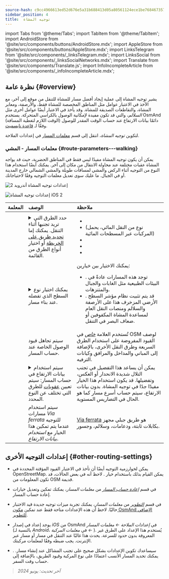 ```yaml
---
source-hash: c9cc4966613ed52d676e5a31b688413d05a80561124ece1be768467357788ff3
sidebar_position: 4
title:  توجيه المشاة
---
```

import Tabs from '@theme/Tabs';
import TabItem from '@theme/TabItem';
import AndroidStore from '@site/src/components/buttons/AndroidStore.mdx';
import AppleStore from '@site/src/components/buttons/AppleStore.mdx';
import LinksTelegram from '@site/src/components/_linksTelegram.mdx';
import LinksSocial from '@site/src/components/_linksSocialNetworks.mdx';
import Translate from '@site/src/components/Translate.js';
import InfoIncompleteArticle from '@site/src/components/_infoIncompleteArticle.mdx';



## نظرة عامة {#overview}

يشير توجيه المشاة إلى عملية إيجاد أفضل مسار للمشاة للتنقل من موقع إلى آخر، مع الأخذ في الاعتبار عوامل مثل المناطق المخصصة للمشاة فقط، والأرصفة، ومعابر المشاة، والتقاطعات الصديقة للمشاة. وقد يأخذ في الاعتبار أيضًا عوامل أخرى مثل *السلالم*، والتي قد تكون مفيدة لإمكانية الوصول بالكراسي المتحركة. يستخدم OsmAnd دائمًا بيانات الارتفاع عند حساب الوقت المقدر للوصول (الوقت اللازم لتغطية المسافة) وفقًا لـ [قاعدة نايسميث](https://en.wikipedia.org/wiki/Naismith%27s_rule#Scarf's_equivalence_between_distance_and_climb).

لتكوين *توجيه المشاة*، انتقل إلى قسم [معلمات المسار](../guidance/navigation-settings#route-parameters) في إعدادات الملاحة.
  
### معلمات المسار - المشي {#route-parameters---walking}

يمكن أن يكون توجيه المشاة مفيدًا ليس فقط في المناطق الحضرية، حيث قد يواجه المشاة عقبات مختلفة عند محاولة الانتقال من مكان إلى آخر. يمكنك أيضًا استخدام هذا النوع من التوجيه أثناء الركض والمشي لمسافات طويلة والمشي الشمالي خارج المدينة أو في الجبال. ما عليك سوى تعديل معلمات التوجيه وفقًا لاحتياجاتك.  

<Tabs groupId="operating-systems" queryString="current-os">

<TabItem value="android" label="أندرويد">  

![إعدادات توجيه المشاة أندرويد 2](@site/static/img/navigation/routing/routing_pedestrian_settings_andr_2.png)

</TabItem>

<TabItem value="ios" label="iOS">

![إعدادات توجيه المشاة iOS 2](@site/static/img/navigation/routing/pedestrian_routing_ios.png)

</TabItem>

</Tabs>

| المعلمة | الوصف | ملاحظة |
|:------------|:---------------|:---------------|
| *<Translate android="true" ids="impassable_road"/>* |  <details><summary> حدد الطرق التي تريد تجنبها أثناء التنقل. يمكنك إما [تحديد طريق على الخريطة](../../map/map-context-menu/#avoid-road) أو اختيار أنواع الطرق من القائمة.  </summary>![تجنب الطرق أندرويد](@site/static/img/navigation/routing/avoid_pedestrian_andr.png) </details>       | <ul><li> [<Translate android="true" ids="routing_attr_avoid_unpaved_name"/>](https://wiki.openstreetmap.org/wiki/Key:surface)</li><li>[<Translate android="true" ids="routing_attr_avoid_ferries_name"/>](https://wiki.openstreetmap.org/wiki/Ferries) (نوع من النقل المائي، يحمل المركبات عبر المسطحات المائية)</li><li>[<Translate android="true" ids="routing_attr_avoid_stairs_name"/>](https://wiki.openstreetmap.org/wiki/Tag:highway%3Dsteps)</li><li>[<Translate android="true" ids="routing_attr_avoid_tunnels_name"/>](https://wiki.openstreetmap.org/wiki/Key:tunnel)</li><li>[<Translate android="true" ids="routing_attr_avoid_motorway_name"/>](https://wiki.openstreetmap.org/wiki/Tag:highway%3Dmotorway)</li></ul>|
| *<Translate android="true" ids="prefer_in_routing_title"/>* | <details><summary> يمكنك اختيار نوع السطح الذي تفضله عند بناء مسار. </summary> ![ارتفاع المشاة أندرويد](@site/static/img/navigation/routing/prefer_pedestrian_andr.png)  </details>  | يمكنك الاختيار بين خيارين:<ul><li>[<Translate android="true" ids="routing_attr_prefer_hiking_routes_name"/>](https://wiki.openstreetmap.org/wiki/Hiking#Tagging_ways,_points_and_areas). توجد هذه المسارات عادةً في البيئات الطبيعية مثل الغابات والجبال والمتنزهات. </li><li>[<Translate android="true" ids="routing_attr_prefer_tactile_paving_name"/>](https://wiki.openstreetmap.org/wiki/Key:tactile_paving). قد يتم تثبيت نظام مؤشر السطح الأرضي المزخرف هذا على الأرصفة والسلالم ومنصات النقل العام لمساعدة المشاة المكفوفين أو ضعاف البصر في التنقل. </li></ul> |
| *<Translate android="true" ids="routing_attr_allow_private_name"/>* |  سيتم تجاهل قيود الوصول الخاصة عند حساب المسار.  | تُستخدم العلامة *[خاص](https://wiki.openstreetmap.org/wiki/Key:access)* في OSM لوصف القيود المفروضة على استخدام الطرق السريعة وطرق النقل الأخرى، بالإضافة إلى المباني والمداخل والمرافق وكيانات الترفيه.   |
|*<Translate android="true" ids="routing_attr_height_obstacles_name"/>* | <details><summary> سيتم استخدام بيانات الارتفاع في حساب المسار: سيتم تعيين [عقوبات](../../../technical/osmand-file-formats/osmand-routing-xml.md#penalties-of-elevation-data) للطرق التي تختلف عن النوع المحدد. </summary> ![استخدام بيانات الارتفاع أندرويد](@site/static/img/navigation/routing/pedestrian_elevation_andr.png)  </details> | يمكن أن يساعد هذا التفضيل في تجنب التلال شديدة الانحدار أو العكس، وتفضيلها. قد يكون استخدام هذا الخيار مفيدًا جدًا في توجيه المشاة. بدون بيانات الارتفاع، سيتم حساب أسرع مسار كما هو الحال في التضاريس المستوية. |
|*<Translate android="true" ids="routing_attr_allow_via_ferrata_name"/>*| سيتم استخدام مسارات *Via ferrata* للتوجيه عندما يتم تمكين هذا الخيار مع *استخدام بيانات الارتفاع*.  | [Via ferrata](https://wiki.openstreetmap.org/wiki/Tag:highway%3Dvia_ferrata) هو طريق جبلي مجهز بكابلات ثابتة، ودعامات، وسلالم، وجسور. |


## إعدادات التوجيه الأخرى {#other-routing-settings}

- يمكن لخوارزمية التوجيه أيضًا أن تأخذ في الاعتبار القيود المؤقتة المحددة في OpenStreetMap. يمكن القيام بذلك باستخدام خيار *[<Translate android="true" ids="temporary_conditional_routing"/>](../routing/osmand-routing.md#consider-temporary-limitations)*. لاحظ أنه في بعض الحالات، قد تكون المعلومات من OSM قديمة.  

- في قسم [*إعادة حساب المسار*](../../navigation/guidance/navigation-settings.md#recalculate-route) من *معلمات المسار*، يمكنك تمكين وتعديل خيارات إعادة حساب المسار.

- في قسم [*التطوير*](../guidance/navigation-settings.md#development-settings) من *معلمات المسار*، يمكنك تجربة ميزات توجيه جديدة قيد الاختبار حاليًا. لاحظ أن هذه الإعدادات متاحة فقط عند تمكين [مكون OsmAnd الإضافي للتطوير](../../plugins/development.md).

- يوجد إعداد *[<Translate ios="true" ids="road_speeds"/>](../guidance/navigation-settings.md#road-speeds)* في إصدار *iOS* من OsmAnd في *إعدادات الملاحة ← معلمات المسار* (بالنسبة لـ *Android*، في *معلمات المركبة ← [<Translate android="true" ids="default_speed_setting_title"/>](../guidance/navigation-settings.md#default-speed--road-speeds)*). يُستخدم هذا الإعداد على الطرق غير المعروفة بدون حدود للسرعة. يحدث هذا غالبًا عند التنقل في مسار أو مسار عبر الإنترنت. يجب ضبطه وفقًا لمعلمات مركبتك.

- *[<Translate ios="true" ids="vehicle_parameters"/>](../guidance/navigation-settings.md#vehicle-parameters)*. سيساعدك تكوين الإعدادات بشكل صحيح على تجنب المشاكل عند إنشاء مسار. يمكنك تحديد المسار الأنسب اعتمادًا على نوع المركبة وقيود الطريق، بالإضافة إلى حساب وقت السفر.

> *آخر تحديث: يونيو 2024*